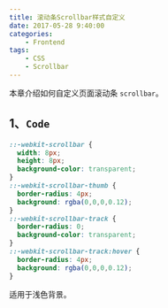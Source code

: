 ```yaml
---
title: 滚动条Scrollbar样式自定义
date: 2017-05-28 9:40:00
categories:
    - Frontend
tags:
    - CSS
    - Scrollbar
---
```


本章介绍如何自定义页面滚动条 `scrollbar`。
<!-- more -->

## 1、`Code`
```css
::-webkit-scrollbar {
  width: 8px;
  height: 8px;
  background-color: transparent;
}
::-webkit-scrollbar-thumb {
  border-radius: 4px;
  background: rgba(0,0,0,0.12);
}
::-webkit-scrollbar-track {
  border-radius: 0;
  background-color: transparent;
}
::-webkit-scrollbar-track:hover {
  border-radius: 4px;
  background: rgba(0,0,0,0.12);
}
```
适用于浅色背景。
&nbsp;